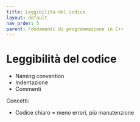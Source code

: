 ```yaml
---
title: Leggibilità del codice
layout: default
nav_order: 5
parent: Fondamenti di programmazione in C++
---
```

# Leggibilità del codice

- Naming convention  
- Indentazione  
- Commenti

Concetti:

- Codice chiaro = meno errori, più manutenzione